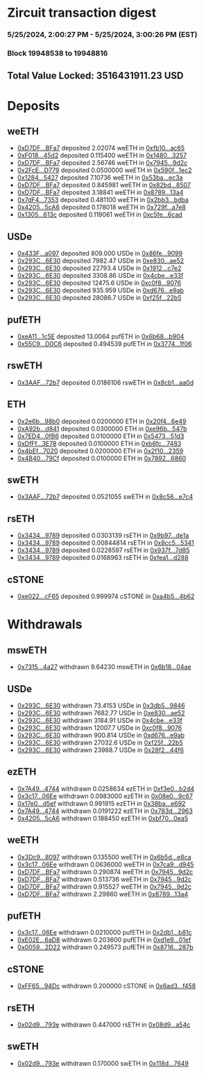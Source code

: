 # Zircuit transaction digest
### 5/25/2024, 2:00:27 PM - 5/25/2024, 3:00:26 PM (EST)
### Block 19948538 to 19948816

## Total Value Locked: 3516431911.23 USD

# Deposits
## weETH
- [0xD7DF...BFa7](https://etherscan.io/address/0xD7DF7E085214743530afF339aFC420c7c720BFa7) deposited 2.02074 weETH in [0xfb10...ac65](https://etherscan.io/tx/0xD7DF7E085214743530afF339aFC420c7c720BFa7)
- [0xF018...45d2](https://etherscan.io/address/0xF018cd5EB7b4a9668aEb17E53120F703a84345d2) deposited 0.115400 weETH in [0x1480...3257](https://etherscan.io/tx/0xF018cd5EB7b4a9668aEb17E53120F703a84345d2)
- [0xD7DF...BFa7](https://etherscan.io/address/0xD7DF7E085214743530afF339aFC420c7c720BFa7) deposited 2.56746 weETH in [0x7945...9d2c](https://etherscan.io/tx/0xD7DF7E085214743530afF339aFC420c7c720BFa7)
- [0x2FcE...D779](https://etherscan.io/address/0x2FcEE421E8Fe1cAfCB1f745d2088d0efE832D779) deposited 0.0500000 weETH in [0x590f...1ec2](https://etherscan.io/tx/0x2FcEE421E8Fe1cAfCB1f745d2088d0efE832D779)
- [0x1284...5427](https://etherscan.io/address/0x128464ad70CDc5B739518028ee9b181aeb7B5427) deposited 7.10736 weETH in [0x53ba...ec3a](https://etherscan.io/tx/0x128464ad70CDc5B739518028ee9b181aeb7B5427)
- [0xD7DF...BFa7](https://etherscan.io/address/0xD7DF7E085214743530afF339aFC420c7c720BFa7) deposited 0.845981 weETH in [0x82bd...8507](https://etherscan.io/tx/0xD7DF7E085214743530afF339aFC420c7c720BFa7)
- [0xD7DF...BFa7](https://etherscan.io/address/0xD7DF7E085214743530afF339aFC420c7c720BFa7) deposited 3.18841 weETH in [0x8789...13a4](https://etherscan.io/tx/0xD7DF7E085214743530afF339aFC420c7c720BFa7)
- [0x7dF4...7353](https://etherscan.io/address/0x7dF42426722F1072f83336515A343057b30A7353) deposited 0.481100 weETH in [0x2bb3...bdba](https://etherscan.io/tx/0x7dF42426722F1072f83336515A343057b30A7353)
- [0x4205...5cA6](https://etherscan.io/address/0x4205A4972C9dd2397A86f8682837de08FEc05cA6) deposited 0.178018 weETH in [0x729f...a7e8](https://etherscan.io/tx/0x4205A4972C9dd2397A86f8682837de08FEc05cA6)
- [0x1305...613c](https://etherscan.io/address/0x13056bac31DD2e9B78c65C7a9AD537eDac37613c) deposited 0.119061 weETH in [0xc5fe...6cad](https://etherscan.io/tx/0x13056bac31DD2e9B78c65C7a9AD537eDac37613c)
## USDe
- [0x433F...a097](https://etherscan.io/address/0x433F88FC59ECc439bed298EeE4F989bF84bCa097) deposited 809.000 USDe in [0x86fe...9099](https://etherscan.io/tx/0x433F88FC59ECc439bed298EeE4F989bF84bCa097)
- [0x293C...6E30](https://etherscan.io/address/0x293C6937D8D82e05B01335F7B33FBA0c8e256E30) deposited 7982.47 USDe in [0xe830...ae52](https://etherscan.io/tx/0x293C6937D8D82e05B01335F7B33FBA0c8e256E30)
- [0x293C...6E30](https://etherscan.io/address/0x293C6937D8D82e05B01335F7B33FBA0c8e256E30) deposited 22793.4 USDe in [0x1912...c7e2](https://etherscan.io/tx/0x293C6937D8D82e05B01335F7B33FBA0c8e256E30)
- [0x293C...6E30](https://etherscan.io/address/0x293C6937D8D82e05B01335F7B33FBA0c8e256E30) deposited 3308.86 USDe in [0x4cbe...e33f](https://etherscan.io/tx/0x293C6937D8D82e05B01335F7B33FBA0c8e256E30)
- [0x293C...6E30](https://etherscan.io/address/0x293C6937D8D82e05B01335F7B33FBA0c8e256E30) deposited 12475.6 USDe in [0xc0f8...9076](https://etherscan.io/tx/0x293C6937D8D82e05B01335F7B33FBA0c8e256E30)
- [0x293C...6E30](https://etherscan.io/address/0x293C6937D8D82e05B01335F7B33FBA0c8e256E30) deposited 935.959 USDe in [0xd676...e9ab](https://etherscan.io/tx/0x293C6937D8D82e05B01335F7B33FBA0c8e256E30)
- [0x293C...6E30](https://etherscan.io/address/0x293C6937D8D82e05B01335F7B33FBA0c8e256E30) deposited 28086.7 USDe in [0xf25f...22b5](https://etherscan.io/tx/0x293C6937D8D82e05B01335F7B33FBA0c8e256E30)
## pufETH
- [0xeA11...1c5E](https://etherscan.io/address/0xeA11dc4d61a374D96F287F368E1d141A64Bc1c5E) deposited 13.0064 pufETH in [0x6b68...b904](https://etherscan.io/tx/0xeA11dc4d61a374D96F287F368E1d141A64Bc1c5E)
- [0x55C9...D0C6](https://etherscan.io/address/0x55C94752B98deAc4AFC283dc52116179D1C8D0C6) deposited 0.494539 pufETH in [0x3774...1f06](https://etherscan.io/tx/0x55C94752B98deAc4AFC283dc52116179D1C8D0C6)
## rswETH
- [0x3AAF...72b7](https://etherscan.io/address/0x3AAF636b024fF2968144ab4d2c3dFde5310D72b7) deposited 0.0186106 rswETH in [0x8cb1...aa0d](https://etherscan.io/tx/0x3AAF636b024fF2968144ab4d2c3dFde5310D72b7)
## ETH
- [0x2e6b...98b0](https://etherscan.io/address/0x2e6b8344e54c933A8e87a17221BCBc63901798b0) deposited 0.0200000 ETH in [0x20f4...6e49](https://etherscan.io/tx/0x2e6b8344e54c933A8e87a17221BCBc63901798b0)
- [0xA92b...d841](https://etherscan.io/address/0xA92bAE062ae79af53bF92D1C03bA2185eF74d841) deposited 0.0300000 ETH in [0xe96b...547b](https://etherscan.io/tx/0xA92bAE062ae79af53bF92D1C03bA2185eF74d841)
- [0x7ED4...0fB6](https://etherscan.io/address/0x7ED4d02F157ADA72165e04a1436C471B60d50fB6) deposited 0.0100000 ETH in [0x5473...51d3](https://etherscan.io/tx/0x7ED4d02F157ADA72165e04a1436C471B60d50fB6)
- [0xDfFf...3E78](https://etherscan.io/address/0xDfFfBB6a6A2a7Ca4dEaE51Eb81051ecDDfdE3E78) deposited 0.0100000 ETH in [0xb6fc...7483](https://etherscan.io/tx/0xDfFfBB6a6A2a7Ca4dEaE51Eb81051ecDDfdE3E78)
- [0x4bEf...7020](https://etherscan.io/address/0x4bEfdD736Da4e1EFA7C37314AC7662Acfd4a7020) deposited 0.0200000 ETH in [0x2f10...2359](https://etherscan.io/tx/0x4bEfdD736Da4e1EFA7C37314AC7662Acfd4a7020)
- [0x4B40...79Cf](https://etherscan.io/address/0x4B4047f5E21754bCb3cba528C4A044F1875C79Cf) deposited 0.0100000 ETH in [0x7892...6860](https://etherscan.io/tx/0x4B4047f5E21754bCb3cba528C4A044F1875C79Cf)
## swETH
- [0x3AAF...72b7](https://etherscan.io/address/0x3AAF636b024fF2968144ab4d2c3dFde5310D72b7) deposited 0.0521055 swETH in [0x8c56...e7c4](https://etherscan.io/tx/0x3AAF636b024fF2968144ab4d2c3dFde5310D72b7)
## rsETH
- [0x3434...9789](https://etherscan.io/address/0x34349c5569e7B846c3558961552D2202760A9789) deposited 0.0303139 rsETH in [0x9b97...de1a](https://etherscan.io/tx/0x34349c5569e7B846c3558961552D2202760A9789)
- [0x3434...9789](https://etherscan.io/address/0x34349c5569e7B846c3558961552D2202760A9789) deposited 0.00844814 rsETH in [0x8cc5...5341](https://etherscan.io/tx/0x34349c5569e7B846c3558961552D2202760A9789)
- [0x3434...9789](https://etherscan.io/address/0x34349c5569e7B846c3558961552D2202760A9789) deposited 0.0228597 rsETH in [0x937f...7d85](https://etherscan.io/tx/0x34349c5569e7B846c3558961552D2202760A9789)
- [0x3434...9789](https://etherscan.io/address/0x34349c5569e7B846c3558961552D2202760A9789) deposited 0.0168963 rsETH in [0xfea1...d288](https://etherscan.io/tx/0x34349c5569e7B846c3558961552D2202760A9789)
## cSTONE
- [0xe022...cF65](https://etherscan.io/address/0xe022385F32c6125823D09a714706d2C46f1EcF65) deposited 0.999974 cSTONE in [0xa4b5...4b62](https://etherscan.io/tx/0xe022385F32c6125823D09a714706d2C46f1EcF65)
# Withdrawals
## mswETH
- [0x7315...4a27](https://etherscan.io/address/0x7315741AA19382Cd2Fb73B7B4d92f680A7D34a27) withdrawn 9.64230 mswETH in [0x6b18...04ae](https://etherscan.io/tx/0x7315741AA19382Cd2Fb73B7B4d92f680A7D34a27)
## USDe
- [0x293C...6E30](https://etherscan.io/address/0x293C6937D8D82e05B01335F7B33FBA0c8e256E30) withdrawn 73.4153 USDe in [0x3db5...9846](https://etherscan.io/tx/0x293C6937D8D82e05B01335F7B33FBA0c8e256E30)
- [0x293C...6E30](https://etherscan.io/address/0x293C6937D8D82e05B01335F7B33FBA0c8e256E30) withdrawn 7682.77 USDe in [0xe830...ae52](https://etherscan.io/tx/0x293C6937D8D82e05B01335F7B33FBA0c8e256E30)
- [0x293C...6E30](https://etherscan.io/address/0x293C6937D8D82e05B01335F7B33FBA0c8e256E30) withdrawn 3184.91 USDe in [0x4cbe...e33f](https://etherscan.io/tx/0x293C6937D8D82e05B01335F7B33FBA0c8e256E30)
- [0x293C...6E30](https://etherscan.io/address/0x293C6937D8D82e05B01335F7B33FBA0c8e256E30) withdrawn 12007.7 USDe in [0xc0f8...9076](https://etherscan.io/tx/0x293C6937D8D82e05B01335F7B33FBA0c8e256E30)
- [0x293C...6E30](https://etherscan.io/address/0x293C6937D8D82e05B01335F7B33FBA0c8e256E30) withdrawn 900.814 USDe in [0xd676...e9ab](https://etherscan.io/tx/0x293C6937D8D82e05B01335F7B33FBA0c8e256E30)
- [0x293C...6E30](https://etherscan.io/address/0x293C6937D8D82e05B01335F7B33FBA0c8e256E30) withdrawn 27032.6 USDe in [0xf25f...22b5](https://etherscan.io/tx/0x293C6937D8D82e05B01335F7B33FBA0c8e256E30)
- [0x293C...6E30](https://etherscan.io/address/0x293C6937D8D82e05B01335F7B33FBA0c8e256E30) withdrawn 23988.7 USDe in [0x28f2...44f6](https://etherscan.io/tx/0x293C6937D8D82e05B01335F7B33FBA0c8e256E30)
## ezETH
- [0x7A49...4744](https://etherscan.io/address/0x7A493Be5c2ce014cD049Bf178a1ac0Db1B434744) withdrawn 0.0258634 ezETH in [0xf3e0...b2d4](https://etherscan.io/tx/0x7A493Be5c2ce014cD049Bf178a1ac0Db1B434744)
- [0x3c17...06Ee](https://etherscan.io/address/0x3c179d35A542Cd6C3f1dEdEa743f29533Fa206Ee) withdrawn 0.0983000 ezETH in [0x08e0...9c67](https://etherscan.io/tx/0x3c179d35A542Cd6C3f1dEdEa743f29533Fa206Ee)
- [0x17e0...d5ef](https://etherscan.io/address/0x17e02039Eb3be3cfA7A6B5B39CA4fD3703D3d5ef) withdrawn 0.991915 ezETH in [0x38ba...e692](https://etherscan.io/tx/0x17e02039Eb3be3cfA7A6B5B39CA4fD3703D3d5ef)
- [0x7A49...4744](https://etherscan.io/address/0x7A493Be5c2ce014cD049Bf178a1ac0Db1B434744) withdrawn 0.0191222 ezETH in [0x783d...2963](https://etherscan.io/tx/0x7A493Be5c2ce014cD049Bf178a1ac0Db1B434744)
- [0x4205...5cA6](https://etherscan.io/address/0x4205A4972C9dd2397A86f8682837de08FEc05cA6) withdrawn 0.188450 ezETH in [0xbf70...0ea5](https://etherscan.io/tx/0x4205A4972C9dd2397A86f8682837de08FEc05cA6)
## weETH
- [0x3Dc9...8097](https://etherscan.io/address/0x3Dc93BB38Acf122c7591332ea8B27fd26bD88097) withdrawn 0.135500 weETH in [0x6b5d...e8ca](https://etherscan.io/tx/0x3Dc93BB38Acf122c7591332ea8B27fd26bD88097)
- [0x3c17...06Ee](https://etherscan.io/address/0x3c179d35A542Cd6C3f1dEdEa743f29533Fa206Ee) withdrawn 0.0636000 weETH in [0x7ca9...d945](https://etherscan.io/tx/0x3c179d35A542Cd6C3f1dEdEa743f29533Fa206Ee)
- [0xD7DF...BFa7](https://etherscan.io/address/0xD7DF7E085214743530afF339aFC420c7c720BFa7) withdrawn 0.290874 weETH in [0x7945...9d2c](https://etherscan.io/tx/0xD7DF7E085214743530afF339aFC420c7c720BFa7)
- [0xD7DF...BFa7](https://etherscan.io/address/0xD7DF7E085214743530afF339aFC420c7c720BFa7) withdrawn 0.513736 weETH in [0x7945...9d2c](https://etherscan.io/tx/0xD7DF7E085214743530afF339aFC420c7c720BFa7)
- [0xD7DF...BFa7](https://etherscan.io/address/0xD7DF7E085214743530afF339aFC420c7c720BFa7) withdrawn 0.915527 weETH in [0x7945...9d2c](https://etherscan.io/tx/0xD7DF7E085214743530afF339aFC420c7c720BFa7)
- [0xD7DF...BFa7](https://etherscan.io/address/0xD7DF7E085214743530afF339aFC420c7c720BFa7) withdrawn 2.29860 weETH in [0x8789...13a4](https://etherscan.io/tx/0xD7DF7E085214743530afF339aFC420c7c720BFa7)
## pufETH
- [0x3c17...06Ee](https://etherscan.io/address/0x3c179d35A542Cd6C3f1dEdEa743f29533Fa206Ee) withdrawn 0.0210000 pufETH in [0x2db1...b81c](https://etherscan.io/tx/0x3c179d35A542Cd6C3f1dEdEa743f29533Fa206Ee)
- [0xE02E...6aD8](https://etherscan.io/address/0xE02E86736cBEA682F8dcA40BaFFbbc3f5cB76aD8) withdrawn 0.203600 pufETH in [0xd1e9...01ef](https://etherscan.io/tx/0xE02E86736cBEA682F8dcA40BaFFbbc3f5cB76aD8)
- [0x0059...2D22](https://etherscan.io/address/0x0059533A164a805cb5dfb4fA28af580Cb7B52D22) withdrawn 0.249573 pufETH in [0x8716...287b](https://etherscan.io/tx/0x0059533A164a805cb5dfb4fA28af580Cb7B52D22)
## cSTONE
- [0xFF65...94Dc](https://etherscan.io/address/0xFF65eA681C43B960CcDD7F3b3fa6682F70B794Dc) withdrawn 0.200000 cSTONE in [0x6ad3...f458](https://etherscan.io/tx/0xFF65eA681C43B960CcDD7F3b3fa6682F70B794Dc)
## rsETH
- [0x02d9...793e](https://etherscan.io/address/0x02d9c84a495986b8b3C3347Ad16849DCB1b9793e) withdrawn 0.447000 rsETH in [0x08d9...a54c](https://etherscan.io/tx/0x02d9c84a495986b8b3C3347Ad16849DCB1b9793e)
## swETH
- [0x02d9...793e](https://etherscan.io/address/0x02d9c84a495986b8b3C3347Ad16849DCB1b9793e) withdrawn 0.170000 swETH in [0x118d...7649](https://etherscan.io/tx/0x02d9c84a495986b8b3C3347Ad16849DCB1b9793e)

